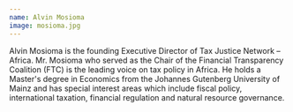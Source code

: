 ```yaml
---
name: Alvin Mosioma
image: mosioma.jpg
---
```

Alvin Mosioma is the founding Executive Director of Tax Justice Network – Africa. Mr. Mosioma who served as the Chair of the Financial Transparency Coalition (FTC) is the leading voice on tax policy in Africa. He holds a Master's degree in Economics from the Johannes Gutenberg University of Mainz and has special interest areas which include fiscal policy, international taxation, financial regulation and natural resource governance.
